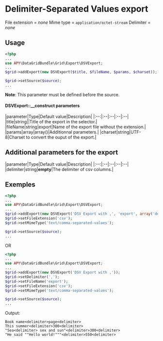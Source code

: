Delimiter-Separated Values export
=================================

File extension = _none_
Mime type = `application/octet-stream`
Delimiter = _none_

## Usage
```php
<?php
...
use APY\DataGridBundle\Grid\Export\DSVExport; 
...
$grid->addExport(new DSVExport($title, $fileName, $params, $charset));

$grid->setSource($source);
...
```

**Note**: This parameter must be defined before the source.

#### DSVExport::__construct parameters

|parameter|Type|Default value|Description|
|:--:|:--|:--|:--|:--|
|title|string||Title of the export in the selector.|
|fileName|string|export|Name of the export file without the extension.|
|params|array|array()|Additionnal parameters.|
|charset|string|UTF-8|Charset to convert the ouput of the export.|

## Additional parameters for the export

|parameter|Type|Default value|Description|
|:--:|:--|:--|:--|:--|
|delimiter|string|__empty__|The delimiter of csv columns.|

## Exemples
```php
<?php
...
use APY\DataGridBundle\Grid\Export\DSVExport; 
...
$grid->addExport(new DSVExport('DSV Export with ,', 'export', array('delimiter' => ',')));
$grid->setFileExtension('csv');
$grid->setMimeType('text/comma-separated-values');

$grid->setSource($source);
...
```

OR

```php
<?php
...
use APY\DataGridBundle\Grid\Export\DSVExport; 
...
$grid->addExport(new DSVExport('DSV Export with ,'));
$grid->setDelimiter(',');
$grid->setFileName('export');
$grid->setFileExtension('csv');
$grid->setMimeType('text/comma-separated-values');

$grid->setSource($source);
...
```

Output:

```
Book name<delimiter>page<delimiter>
This summer<delimiter>300<delimiter>
"Sea<delimiter> sex and sun"<delimiter>300<delimiter>
"He said ""Hello world!"""<delimiter>550<delimiter>
```